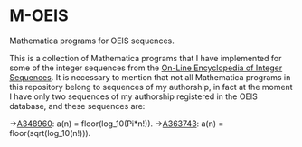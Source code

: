 # M-OEIS
Mathematica programs for OEIS sequences.

This is a collection of Mathematica programs that I have implemented for some of the integer sequences from the [On-Line Encyclopedia of Integer Sequences](https://oeis.org). It is necessary to mention that not all Mathematica programs in this repository belong to sequences of my authorship, in fact at the moment I have only two sequences of my authorship registered in the OEIS database, and these sequences are:

->[A348960](https://oeis.org/A348960): a(n) = floor(log_10(Pi*n!)).
->[A363743](https://oeis.org/A363743): a(n) = floor(sqrt(log_10(n!))).
